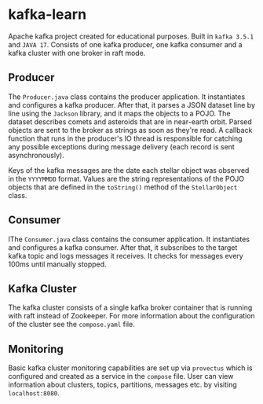 # kafka-learn

Apache kafka project created for educational purposes. Built in `kafka 3.5.1` and `JAVA 17`.
Consists of one kafka producer, one kafka consumer and a kafka cluster with one broker in raft mode.

## Producer

The `Producer.java` class contains the producer application. It instantiates and configures a kafka producer.
After that, it parses a JSON dataset line by line using the `Jackson` library, and it maps the objects to a POJO.
The dataset describes comets and asteroids that are in near-earth orbit. Parsed objects are sent
to the broker as strings as soon as they're read. A callback function that runs in the producer's IO thread is
responsible for catching any possible exceptions during message delivery (each record is sent  asynchronously).

Keys of the kafka messages are the date each stellar object was observed in the `YYYYMMDD` format. Values are the string
representations of the POJO objects that are defined in the `toString()` method of the `StellarObject` class.


## Consumer

IThe `Consumer.java` class contains the consumer application. It instantiates and configures a kafka consumer.
After that, it subscribes to the target kafka topic and logs messages it receives. It checks  for messages every 100ms
until manually stopped.

## Kafka Cluster

The kafka cluster consists of a single kafka broker container that is running with raft instead of Zookeeper.
For more information about the configuration of the cluster see the `compose.yaml` file.

## Monitoring

Basic kafka cluster monitoring capabilities are set up via `provectus` which is configured and created as a
service in the `compose` file. User can view information about clusters, topics, partitions, messages etc. by visiting
`localhost:8080`. 